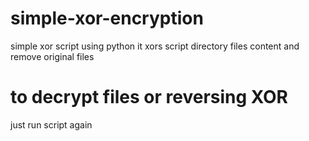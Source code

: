 # simple-xor-encryption
simple xor script using python
it xors script directory files content and remove original files

# to decrypt files or reversing XOR 
just run script again
